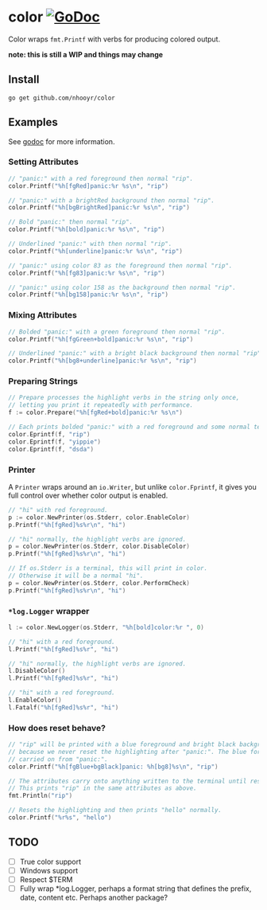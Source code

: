 # color [![GoDoc](https://godoc.org/github.com/nhooyr/color?status.svg)](https://godoc.org/github.com/nhooyr/color)

Color wraps `fmt.Printf` with verbs for producing colored output.

__note: this is still a WIP and things may change__

## Install
```
go get github.com/nhooyr/color
```

## Examples
See [godoc](https://godoc.org/github.com/nhooyr/color) for more information.

### Setting Attributes
```go
// "panic:" with a red foreground then normal "rip".
color.Printf("%h[fgRed]panic:%r %s\n", "rip")

// "panic:" with a brightRed background then normal "rip".
color.Printf("%h[bgBrightRed]panic:%r %s\n", "rip")

// Bold "panic:" then normal "rip".
color.Printf("%h[bold]panic:%r %s\n", "rip")

// Underlined "panic:" with then normal "rip".
color.Printf("%h[underline]panic:%r %s\n", "rip")

// "panic:" using color 83 as the foreground then normal "rip".
color.Printf("%h[fg83]panic:%r %s\n", "rip")

// "panic:" using color 158 as the background then normal "rip".
color.Printf("%h[bg158]panic:%r %s\n", "rip")
```

### Mixing Attributes
```go
// Bolded "panic:" with a green foreground then normal "rip".
color.Printf("%h[fgGreen+bold]panic:%r %s\n", "rip")

// Underlined "panic:" with a bright black background then normal "rip".
color.Printf("%h[bg8+underline]panic:%r %s\n", "rip")
```

### Preparing Strings
```go
// Prepare processes the highlight verbs in the string only once,
// letting you print it repeatedly with performance.
f := color.Prepare("%h[fgRed+bold]panic:%r %s\n")

// Each prints bolded "panic:" with a red foreground and some normal text after.
color.Eprintf(f, "rip")
color.Eprintf(f, "yippie")
color.Eprintf(f, "dsda")
```

### Printer
A `Printer` wraps around an `io.Writer`, but unlike `color.Fprintf`, it gives you full control over whether color output is enabled.

```go
// "hi" with red foreground.
p := color.NewPrinter(os.Stderr, color.EnableColor)
p.Printf("%h[fgRed]%s%r\n", "hi")

// "hi" normally, the highlight verbs are ignored.
p = color.NewPrinter(os.Stderr, color.DisableColor)
p.Printf("%h[fgRed]%s%r\n", "hi")

// If os.Stderr is a terminal, this will print in color.
// Otherwise it will be a normal "hi".
p = color.NewPrinter(os.Stderr, color.PerformCheck)
p.Printf("%h[fgRed]%s%r\n", "hi")
```

### `*log.Logger` wrapper
```go
l := color.NewLogger(os.Stderr, "%h[bold]color:%r ", 0)

// "hi" with a red foreground.
l.Printf("%h[fgRed]%s%r", "hi")

// "hi" normally, the highlight verbs are ignored.
l.DisableColor()
l.Printf("%h[fgRed]%s%r", "hi")

// "hi" with a red foreground.
l.EnableColor()
l.Fatalf("%h[fgRed]%s%r", "hi")
```

### How does reset behave?
```go
// "rip" will be printed with a blue foreground and bright black background
// because we never reset the highlighting after "panic:". The blue foreground is
// carried on from "panic:".
color.Printf("%h[fgBlue+bgBlack]panic: %h[bg8]%s\n", "rip")

// The attributes carry onto anything written to the terminal until reset.
// This prints "rip" in the same attributes as above.
fmt.Println("rip")

// Resets the highlighting and then prints "hello" normally.
color.Printf("%r%s", "hello")
```

## TODO
- [ ] True color support
- [ ] Windows support
- [ ] Respect $TERM
- [ ] Fully wrap \*log.Logger, perhaps a format string that defines the prefix, date, content etc. Perhaps another package?
